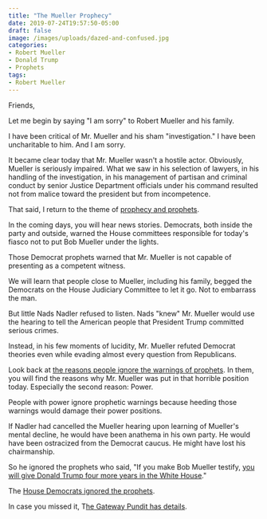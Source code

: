 ```yaml
---
title: "The Mueller Prophecy"
date: 2019-07-24T19:57:50-05:00
draft: false
image: /images/uploads/dazed-and-confused.jpg
categories:
- Robert Mueller
- Donald Trump
- Prophets
tags:
- Robert Mueller
---
```

Friends,

Let me begin by saying "I am sorry" to Robert Mueller and his family. 

I have been critical of Mr. Mueller and his sham "investigation." I   have been uncharitable to him. And I am sorry. 

It became clear today that Mr. Mueller wasn't a hostile actor. Obviously, Mueller is seriously impaired. What we saw in his selection of lawyers, in his handling of the investigation, in his management of partisan and criminal conduct by senior Justice Department officials under his command resulted not from malice toward the president but from incompetence. 

That said, I return to the theme of [prophecy and prophets](https://www.hennessysview.com/posts/2019/why-we-dont-believe-prophets/).

In the coming days, you will hear news stories. Democrats, both inside the party and outside, warned the House committees responsible for today's fiasco not to put Bob Mueller under the lights. 

Those Democrat prophets warned that Mr. Mueller is not capable of presenting as a competent witness. 

We will learn that people close to Mueller, including his family, begged the Democrats on the House Judiciary Committee to let it go. Not to embarrass the man. 

But little Nads Nadler refused to listen. Nads "knew" Mr. Mueller would use the hearing to tell the American people that President Trump committed serious crimes. 

Instead, in his few moments of lucidity, Mr. Mueller refuted Democrat theories even while evading almost every question from Republicans. 

Look back at [the reasons people ignore the warnings of prophets](https://www.hennessysview.com/posts/2019/why-we-dont-believe-prophets/). In them, you will find the reasons why Mr. Mueller was put in that horrible position today. Especially the second reason: Power.

People with power ignore prophetic warnings because heeding those warnings would damage their power positions.

If Nadler had cancelled the Mueller hearing upon learning of Mueller's mental decline, he would have been anathema in his own party. He would have been ostracized from the Democrat caucus. He might have lost his chairmanship. 

So he ignored the prophets who said, "If you make Bob Mueller testify, [you will give Donald Trump four more years in the White House](https://www.hennessysview.com/posts/2019/2019-07-17-yes-president-trump-will-win-re-election/)."

The [House Democrats ignored the prophets](https://www.hennessysview.com/posts/2019/why-we-dont-believe-prophets/). 

In case you missed it, T[he Gateway Pundit has details](https://www.thegatewaypundit.com/2019/07/robert-mueller-stuttering-confused-doddering-lost-nervous-he-did-not-run-this-thing/).